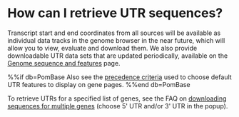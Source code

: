 # How can I retrieve UTR sequences?
<!-- pombase_categories: Finding data -->

Transcript start and end coordinates from all sources will be
available as individual data tracks in the genome browser in the near
future, which will allow you to view, evaluate and download them. We
also provide downloadable UTR data sets that are updated periodically,
available on the [Genome sequence and features](/downloads/genome-datasets) page.

%%if db=PomBase
Also see the [precedence criteria](/faq/how-do-you-determine-gene-s-full-length-transcript-utr-coordinates-transcription-start-and-end-sites)
used to choose default UTR features to display on gene pages.
%%end db=PomBase

To retrieve UTRs for a specified list of genes, see the FAQ on
[downloading sequences for multiple genes](/faq/can-i-download-sequences-many-genes-once-including-flanking-regions) (choose
5' UTR and/or 3' UTR in the popup).

